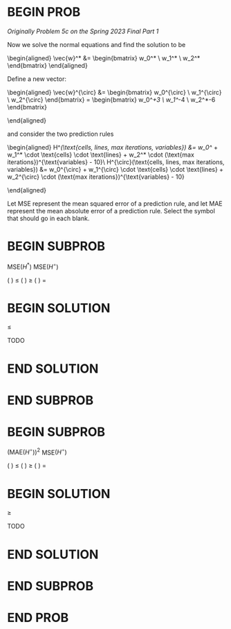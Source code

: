 # BEGIN PROB

<i>Originally Problem 5c on the Spring 2023 Final Part 1</i>

Now we solve the normal equations and find the solution to be
<!-- $$ -->
\begin{aligned}
            \vec{w}^* &= \begin{bmatrix} w_0^* \\ w_1^* \\ w_2^* \end{bmatrix}
\end{aligned}
<!-- $$ -->
Define a new vector:
<!-- $$ -->
\begin{aligned}
            \vec{w}^{\circ} &= \begin{bmatrix} w_0^{\circ} \\ w_1^{\circ} \\ w_2^{\circ} \end{bmatrix} = \begin{bmatrix} w_0^*+3 \\ w_1^*-4 \\ w_2^*-6 \end{bmatrix}
            
\end{aligned}
<!-- $$ -->

and consider the two prediction rules

<!-- $$ -->
\begin{aligned}
        H^*(\text{cells, lines, max iterations, variables}) &=  w_0^* + w_1^* \cdot \text{cells} \cdot \text{lines} + w_2^* \cdot (\text{max iterations})^{\text{variables} - 10}\\
        H^{\circ}(\text{cells, lines, max iterations, variables}) &=  w_0^{\circ} + w_1^{\circ} \cdot \text{cells} \cdot \text{lines} + w_2^{\circ} \cdot (\text{max iterations})^{\text{variables} - 10}
        
\end{aligned}
<!-- $$ -->

Let MSE represent the mean squared error of a prediction
rule, and let MAE represent the mean absolute error of a prediction
rule. Select the symbol that should go in each blank.

# BEGIN SUBPROB

MSE$(H^*)$ MSE$(H^{\circ})$

( ) $\leq$
( ) $\geq$
( ) $=$

# BEGIN SOLUTION

$\leq$

TODO

# END SOLUTION

# END SUBPROB

# BEGIN SUBPROB

$(\text{MAE}(H^{\circ}))^2$ MSE$(H^{\circ})$

( ) $\leq$
( ) $\geq$
( ) $=$

# BEGIN SOLUTION

$\geq$

TODO

# END SOLUTION

# END SUBPROB

# END PROB